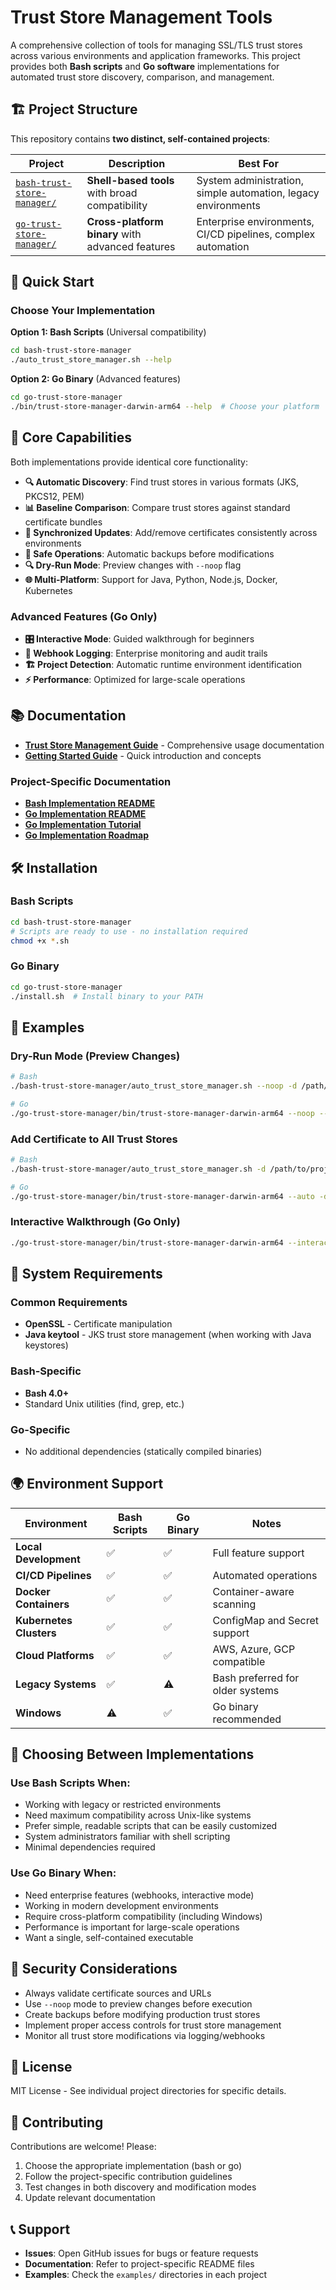 # Trust Store Management Tools

A comprehensive collection of tools for managing SSL/TLS trust stores across various environments and application frameworks. This project provides both **Bash scripts** and **Go software** implementations for automated trust store discovery, comparison, and management.

## 🏗️ Project Structure

This repository contains **two distinct, self-contained projects**:

| Project | Description | Best For |
|---------|-------------|----------|
| [`bash-trust-store-manager/`](./bash-trust-store-manager/) | **Shell-based tools** with broad compatibility | System administration, simple automation, legacy environments |
| [`go-trust-store-manager/`](./go-trust-store-manager/) | **Cross-platform binary** with advanced features | Enterprise environments, CI/CD pipelines, complex automation |

## 🚀 Quick Start

### Choose Your Implementation

**Option 1: Bash Scripts** (Universal compatibility)
```bash
cd bash-trust-store-manager
./auto_trust_store_manager.sh --help
```

**Option 2: Go Binary** (Advanced features)
```bash
cd go-trust-store-manager
./bin/trust-store-manager-darwin-arm64 --help  # Choose your platform
```

## 🎯 Core Capabilities

Both implementations provide identical core functionality:

- **🔍 Automatic Discovery**: Find trust stores in various formats (JKS, PKCS12, PEM)
- **📊 Baseline Comparison**: Compare trust stores against standard certificate bundles
- **🔄 Synchronized Updates**: Add/remove certificates consistently across environments
- **💾 Safe Operations**: Automatic backups before modifications
- **🔍 Dry-Run Mode**: Preview changes with `--noop` flag
- **🌐 Multi-Platform**: Support for Java, Python, Node.js, Docker, Kubernetes

### Advanced Features (Go Only)
- **🎛️ Interactive Mode**: Guided walkthrough for beginners
- **📡 Webhook Logging**: Enterprise monitoring and audit trails
- **🏗️ Project Detection**: Automatic runtime environment identification
- **⚡ Performance**: Optimized for large-scale operations

## 📚 Documentation

- **[Trust Store Management Guide](./trust-store-management.md)** - Comprehensive usage documentation
- **[Getting Started Guide](./starthere.md)** - Quick introduction and concepts

### Project-Specific Documentation
- **[Bash Implementation README](./bash-trust-store-manager/README.md)**
- **[Go Implementation README](./go-trust-store-manager/README.md)**
- **[Go Implementation Tutorial](./go-trust-store-manager/TUTORIAL.md)**
- **[Go Implementation Roadmap](./go-trust-store-manager/ROADMAP.md)**

## 🛠️ Installation

### Bash Scripts
```bash
cd bash-trust-store-manager
# Scripts are ready to use - no installation required
chmod +x *.sh
```

### Go Binary
```bash
cd go-trust-store-manager
./install.sh  # Install binary to your PATH
```

## 📖 Examples

### Dry-Run Mode (Preview Changes)
```bash
# Bash
./bash-trust-store-manager/auto_trust_store_manager.sh --noop -d /path/to/project -v

# Go  
./go-trust-store-manager/bin/trust-store-manager-darwin-arm64 --noop --auto -d /path/to/project -v
```

### Add Certificate to All Trust Stores
```bash
# Bash
./bash-trust-store-manager/auto_trust_store_manager.sh -d /path/to/project -c /path/to/cert.pem

# Go
./go-trust-store-manager/bin/trust-store-manager-darwin-arm64 --auto -d /path/to/project -c /path/to/cert.pem
```

### Interactive Walkthrough (Go Only)
```bash
./go-trust-store-manager/bin/trust-store-manager-darwin-arm64 --interactive
```

## 🔧 System Requirements

### Common Requirements
- **OpenSSL** - Certificate manipulation
- **Java keytool** - JKS trust store management (when working with Java keystores)

### Bash-Specific
- **Bash 4.0+**
- Standard Unix utilities (find, grep, etc.)

### Go-Specific  
- No additional dependencies (statically compiled binaries)

## 🌍 Environment Support

| Environment | Bash Scripts | Go Binary | Notes |
|-------------|--------------|-----------|-------|
| **Local Development** | ✅ | ✅ | Full feature support |
| **CI/CD Pipelines** | ✅ | ✅ | Automated operations |
| **Docker Containers** | ✅ | ✅ | Container-aware scanning |
| **Kubernetes Clusters** | ✅ | ✅ | ConfigMap and Secret support |
| **Cloud Platforms** | ✅ | ✅ | AWS, Azure, GCP compatible |
| **Legacy Systems** | ✅ | ⚠️ | Bash preferred for older systems |
| **Windows** | ⚠️ | ✅ | Go binary recommended |

## 🤝 Choosing Between Implementations

### Use **Bash Scripts** When:
- Working with legacy or restricted environments
- Need maximum compatibility across Unix-like systems
- Prefer simple, readable scripts that can be easily customized
- System administrators familiar with shell scripting
- Minimal dependencies required

### Use **Go Binary** When:
- Need enterprise features (webhooks, interactive mode)
- Working in modern development environments
- Require cross-platform compatibility (including Windows)
- Performance is important for large-scale operations
- Want a single, self-contained executable

## 🔐 Security Considerations

- Always validate certificate sources and URLs
- Use `--noop` mode to preview changes before execution
- Create backups before modifying production trust stores  
- Implement proper access controls for trust store management
- Monitor all trust store modifications via logging/webhooks

## 📝 License

MIT License - See individual project directories for specific details.

## 🤝 Contributing

Contributions are welcome! Please:
1. Choose the appropriate implementation (bash or go)
2. Follow the project-specific contribution guidelines
3. Test changes in both discovery and modification modes
4. Update relevant documentation

## 📞 Support

- **Issues**: Open GitHub issues for bugs or feature requests
- **Documentation**: Refer to project-specific README files
- **Examples**: Check the `examples/` directories in each project 